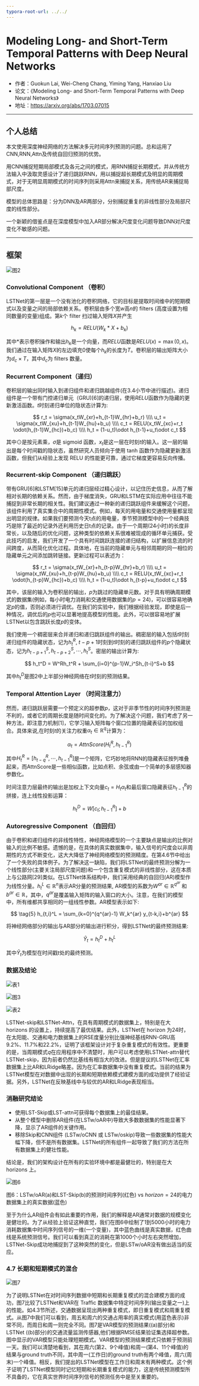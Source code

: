 ```yaml
---
typora-root-url: ../../
---
```


# Modeling Long- and Short-Term Temporal Patterns with Deep Neural Networks

* 作者：Guokun Lai, Wei-Cheng Chang, Yiming Yang, Hanxiao Liu
* 论文：《Modeling Long- and Short-Term Temporal Patterns with Deep Neural Networks》
* 地址：https://arxiv.org/abs/1703.07015

---

## 个人总结

本文使用深度神经网络的方法解决多元时间序列预测的问题。总和运用了CNN,RNN,Attn及传统自回归预测的优势。

用CNN捕捉短期局部模式及各元之间的模式，用RNN捕捉长期模式，并从传统方法输入中汲取灵感设计了递归跳跃RNN，用以捕捉超长期模式及明显的周期模式，对于无明显周期模式的时间序列则采用Attn来捕捉关系，用传统AR来捕捉局部尺度。

模型的总体思路是：分为DNN及AR两部分，分别捕捉重复的非线性部分及局部尺度的线性部分。

一个新颖的借鉴点是在深度模型中加入AR部分解决尺度变化问题导致DNN对尺度变化不敏感的问题。

---

## 框架

![图2](/assets/images/深度学习/用深度神经网络建模长短期时间模式/fig2.png)

### Convolutional Component （卷积）

LSTNet的第一层是一个没有池化的卷积网络，它的目标是提取时间维中的短期模式以及变量之间的局部依赖关系。卷积层由多个宽$w$高$n$的 filters (高度设置为相同数量的变量)组成。第$k$个 filter 扫过输入矩阵$X$并产生

$$
h_k = RELU(W_k * X + b_k)
$$

其中$*$表示卷积操作和输出$h_k$是一个向量，而$RELU$函数是$RELU(x) = \max(0,x)$。我们通过在输入矩阵$X$的左边填充0使每个$h_k$的长度为$T$。卷积层的输出矩阵大小为$d_c \times T$，其中$d_c$为 filters 数量。

### Recurrent Component（递归）

卷积层的输出同时输入到递归组件和递归跳越组件(在3.4小节中进行描述)。递归组件是一个带有门控递归单元（GRU)[6]的递归层，使用$RELU$函数作为隐藏的更新激活函数。$t$时刻递归单位的隐状态计算为:

$$
r_t = \sigma(x_tW_{xr}+h_{t-1}W_{hr}+b_r) \\\\
u_t = \sigma(x_tW_{xu}+h_{t-1}W_{hu}+b_u) \\\\
c_t = RELU(x_tW_{xc}+r_t \odot(h_{t-1}W_{hc})+b_c) \\\\
h_t = (1-u_t)\odot h_{t-1}+u_t\odot c_t
$$

其中$\odot$是按元素乘，$\sigma$是 sigmoid 函数，$x_t$是这一层在时刻$t$的输入。这一层的输出是每个时间戳的隐状态，虽然研究人员倾向于使用 tanh 函数作为隐藏更新激活函数，但我们从经验上发现 RELU 的性能更可靠，通过它梯度更容易反向传播。

### Recurrent-skip Component （递归跳跃）

带有GRU[6]和LSTM[15]单元的递归层经过精心设计，以记住历史信息，从而了解相对长期的依赖关系。然而，由于梯度消失，GRU和LSTM在实际应用中往往不能捕捉到非常长期的相关性。我们建议通过一种新的递归跳跃组件来缓解这个问题，该组件利用了真实集合中的周期性模式。例如，每天的用电量和交通使用量都呈现出明显的规律。如果我们要预测今天t点的用电量，季节预测模型中的一个经典技巧是除了最近的记录外还利用历史日t点的记录。由于一个周期(24小时)的长度非常长，以及随后的优化问题，这种类型的依赖关系很难被现成的循环单元捕获。受此技巧的启发，我们开发了一个具有时间跳跃连接的递归结构，以扩展信息流的时间跨度，从而简化优化过程。具体地，在当前的隐藏单元与相邻周期的同一相位的隐藏单元之间添加跳转链接。更新过程可以表述为：

$$
r_t = \sigma(x_tW_{xr}+h_{t-p}W_{hr}+b_r) \\\\
u_t = \sigma(x_tW_{xu}+h_{t-p}W_{hu}+b_u) \\\\
c_t = RELU(x_tW_{xc}+r_t \odot(h_{t-p}W_{hc})+b_c) \\\\
h_t = (1-u_t)\odot h_{t-p}+u_t\odot c_t
$$

其中，该层的输入为卷积层的输出，$p$为跳过的隐藏单元数。对于具有明确周期模式的数据集(例如，每小时电力消耗和交通使用数据集的$p = 24$)，可以很容易地确定$p$的值，否则必须进行调优。在我们的实验中，我们根据经验发现，即使是后一种情况，调优后的$p$也可以显著地提高模型的性能。此外，可以很容易地扩展LSTNet以包含跳跃长度$p$的变体。

我们使用一个稠密层来合并递归和递归跳跃组件的输出。稠密层的输入包括$t$时刻递归组件的隐藏状态，记为$h_t^R$, $t-p+1$时刻到$t$时刻的递归跳跃组件的$p$个隐藏状态，记为$h_{t-p+1}^S,h_{t-p+2}^S,\cdots,h_{t}^S$。密层的输出计算为:

$$
h_t^D = W^Rh_t^R + \sum_{i=0}^{p-1}W_i^Sh_{t-i}^S+b
$$

其中$h_t^D$是图2中上半部分神经网络在$t$时刻的预测结果。

### Temporal Attention Layer （时间注意力）

然而，递归跳跃层需要一个预定义的超参数$p$，这对于非季节性的时间序列预测是不利的，或者它的周期长度是随时间变化的。为了解决这个问题，我们考虑了另一种方法，即注意力机制[1]，它学习输入矩阵每个窗口位置的隐藏表征的加权组合。具体来说,在时刻$t$的关注力权重$\alpha_t \in \mathbb{R}^q$计算为：

$$
\alpha_t = AttnScore(H_t^R,h_{t-1}^R)
$$

其中$H_t^R = [ h_{t-q}^R,\cdots,h_{t-1}^R ]$是一个矩阵，它巧妙地将RNN的隐藏表征按列堆叠起来，而AttnScore是一些相似函数，比如点积、余弦或由一个简单的多层感知器参数化。

时间注意力层最终的输出是加权上下文向量$c_t=H_t\alpha_t$和最后窗口隐藏表征$h_{t-1}^R$的拼接，连上线性投影运算：

$$
h_t^D = W[c_t;h_{t-1}^R]+b
$$

### Autoregressive Component （自回归）


由于卷积和递归组件的非线性特性，神经网络模型的一个主要缺点是输出的比例对输入的比例不敏感。遗憾的是，在具体的真实数据集中，输入信号的尺度会以非周期性的方式不断变化，这大大降低了神经网络模型的预测精度。在第4.6节中给出了一个失败的具体例子。为了解决这一缺陷，我们将LSTNet的最终预测分解为一个线性部分(主要关注局部尺度问题)和一个包含重复模式的非线性部分，这在本质上与公路网[29]类似。在LSTNet体系结构中，我们采用经典的自回归(AR)模型作为线性分量。$h_t^L \in \mathbb{R}^n$表示AR分量的预测结果, AR模型的系数为$W^{ar}\in \mathbb{R}^{q^{ar}}$ 和 $b^{ar}\in \mathbb{R}$，其中，$q^{ar}$是覆盖输入矩阵的输入窗口的大小。注意，在我们的模型中，所有维都共享相同的一组线性参数。AR模型表示如下:

$$
\tag{5}
h_{t,i}^L = \sum_{k=0}^{q^{ar}-1} W_k^{ar} y_{t-k,i}+b^{ar}
$$

将神经网络部分的输出与AR部分的输出进行积分，得到LSTNet的最终预测结果:

$$
\hat{Y}_t = h_t^D + h_t^L
$$

其中$\hat{Y}_t$为模型在时间戳$t$处的最终预测。

### 数据及结论

![表1](/assets/images/深度学习/用深度神经网络建模长短期时间模式/tab1.png)

![图3](/assets/images/深度学习/用深度神经网络建模长短期时间模式/fig3.png)

![表2](/assets/images/深度学习/用深度神经网络建模长短期时间模式/tab2.png)

LSTNet-skip和LSTNet-Attn，在具有周期模式的数据集上，特别是在大 horizons 的设置上，持续提高了最优结果。此外，LSTNet在 horizon 为24时，在太阳能、交通和电力数据集上的RSE度量分别比强神经基线RNN-GRU高9.2%、11.7%和22.2%，证明了该框架设计对于复杂重复模式的有效性。更重要的是，当周期模式$q$在应用程序中不清楚时，用户可以考虑使用LSTNet-attn替代LSTNet-skip，因为前者仍然比基线有相当大的改进。但是提议的LSTNet在汇率数据集上比AR和LRidge略差。因为在汇率数据集中没有重复模式。当前的结果为LSTNet模型在对数据中出现的长期和短期依赖模式建模方面的成功提供了经验证据。另外，LSTNet在反映基线中与较优的AR和LRidge表现相当。


### 消融研究结论

* 使用LST-Skip或LST-attn可获得每个数据集上的最佳结果。
* 从整个模型中删除AR组件(在LSTw/oAR中)导致大多数数据集的性能显著下降，显示了AR组件的关键作用。
* 移除Skip和CNN组件 (LSTw/oCNN 或 LSTw/oskip)导致一些数据集的性能大幅下降，但不是所有数据集。LSTNet的所有组件一起导致了我们的方法在所有数据集上的健壮性能。

结论是，我们的架构设计在所有的实验环境中都是最健壮的，特别是在大 horizons 上。

![图6](/assets/images/深度学习/用深度神经网络建模长短期时间模式/fig6.png)

图6：LSTw/oAR(a)和LST-Skip(b)的预测时间序列(红色) vs $horizon=24$的电力数据集上的真实数据(蓝色)

至于为什么AR组件会有如此重要的作用，我们的解释是AR通常对数据的规模变化是健壮的。为了从经验上验证这种直觉，我们在图6中绘制了1到5000小时的电力消耗数据集中时间序列信号的一维(一个变量)，其中蓝色曲线是真实数据，红色曲线是系统预测信号。我们可以看到真正的消耗在第1000个小时左右突然增加，LSTNet-Skip成功地捕捉到了这种突然的变化，但是LSTw/oAR没有做出适当的反应。

### 4.7 长期和短期模式的混合

![图7](/assets/images/深度学习/用深度神经网络建模长短期时间模式/fig7.png)


为了说明LSTNet在对时间序列数据中短期和长期重复模式的混合建模方面的成功，图7比较了LSTNet和VAR在 Traffic 数据集中特定时间序列(输出变量之一)上的性能。如4.3节所述，交通数据呈现出两种重复模式，即日重复模式和周重复模式。从图7中我们可以看到，周五和周六的交通占用率的真实模式(用蓝色表示)非常不同，而周日和周一则完全不同。图7是VAR模型的预测结果((a)部分)和LSTNet ((b)部分)的交通流量监测传感器,他们根据RMSE结果验证集选择超参数。图中显示的VAR模型只能处理短期模式。VAR模型的预测结果模式只依赖于预测前一天。我们可以清楚地看到，其在周六(第2、9个峰值)和周一(第4、11个峰值)的结果与ground truth不同，其中周一(工作日)的ground truth有两个峰值，周六(周末)一个峰值。相反，我们提出的LSTNet模型在工作日和周末有两种模式。这个例子证明了LSTNet模型同时记忆短期和长期重复模式的能力，这是传统预测模型所不具备的，它在真实世界时间序列信号的预测任务中是至关重要的。